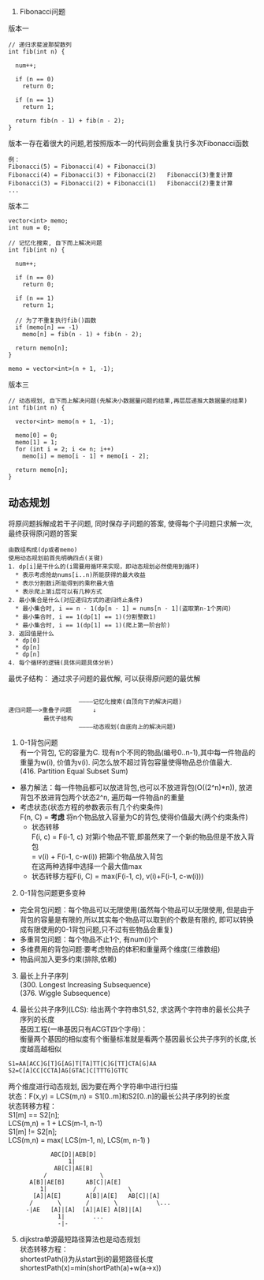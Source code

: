1. Fibonacci问题  

版本一
```
// 递归求斐波那契数列
int fib(int n) {

  num++;

  if (n == 0)
    return 0;

  if (n == 1)
    return 1;

  return fib(n - 1) + fib(n - 2);
}
```
版本一存在着很大的问题,若按照版本一的代码则会重复执行多次Fibonacci函数  
```
例：
Fibonacci(5) = Fibonacci(4) + Fibonacci(3) 
Fibonacci(4) = Fibonacci(3) + Fibonacci(2)   Fibonacci(3)重复计算
Fibonacci(3) = Fibonacci(2) + Fibonacci(1)   Fibonacci(2)重复计算
...
```
版本二
```
vector<int> memo;
int num = 0;

// 记忆化搜索, 自下而上解决问题
int fib(int n) {

  num++;

  if (n == 0)
    return 0;

  if (n == 1)
    return 1;
  
  // 为了不重复执行fib()函数
  if (memo[n] == -1)
    memo[n] = fib(n - 1) + fib(n - 2);

  return memo[n];
}

memo = vector<int>(n + 1, -1);
``` 
版本三
```
// 动态规划, 自下而上解决问题(先解决小数据量问题的结果,再层层递推大数据量的结果)
int fib(int n) {

  vector<int> memo(n + 1, -1);

  memo[0] = 0;
  memo[1] = 1;
  for (int i = 2; i <= n; i++)
    memo[i] = memo[i - 1] + memo[i - 2];

  return memo[n];
}
```

## 动态规划
将原问题拆解成若干子问题, 同时保存子问题的答案, 使得每个子问题只求解一次, 最终获得原问题的答案  
```
由数组构成(dp或者memo)
使用动态规划前首先明确四点(关键)
1. dp[i]是干什么的(i需要用循环来实现，即动态规划必然使用到循环)
  * 表示考虑抢劫nums[i..n)所能获得的最大收益
  * 表示分割数i所能得到的乘积最大值
  * 表示爬上第i层可以有几种方式
2. 最小集合是什么(对应递归方式的递归终止条件)
  * 最小集合时, i == n - 1(dp[n - 1] = nums[n - 1](盗取第n-1个房间)
  * 最小集合时, i == 1(dp[1] == 1)(分割整数1)
  * 最小集合时, i == 1(dp[1] == 1)(爬上第一阶台阶)
3. 返回值是什么
  * dp[0]
  * dp[n]
  * dp[n]
4. 每个循环的逻辑(具体问题具体分析)
```

最优子结构：
通过求子问题的最优解, 可以获得原问题的最优解
```

                    ————记忆化搜索(自顶向下的解决问题)
递归问题——>重叠子问题      ↓
          最优子结构       
                    ————动态规划(自底向上的解决问题)
```
1. 0-1背包问题  
有一个背包, 它的容量为C. 现有n个不同的物品(编号0..n-1),其中每一件物品的重量为w(i), 价值为v(i). 问怎么放不超过背包容量使得物品总价值最大.  
(416. Partition Equal Subset Sum)
* 暴力解法：每一件物品都可以放进背包,也可以不放进背包(O((2^n)*n)), 放进背包不放进背包两个状态2^n, 遍历每一件物品n的重量
* 考虑状态(状态方程的参数表示有几个约束条件)  
F(n, C) = **考虑** 将n个物品放入容量为C的背包,使得价值最大(两个约束条件)
  - 状态转移  
    F(i, c) = F(i-1, c) 对第i个物品不管,即虽然来了一个新的物品但是不放入背包  
    = v(i) + F(i-1, c-w(i)) 把第i个物品放入背包  
    在这两种选择中选择一个最大值max
  - 状态转移方程F(i, C) = max(F(i-1, c), v(i)+F(i-1, c-w(i)))  

2. 0-1背包问题更多变种
  * 完全背包问题：每个物品可以无限使用(虽然每个物品可以无限使用, 但是由于背包的容量是有限的,所以其实每个物品可以取到的个数是有限的, 即可以转换成有限使用的0-1背包问题,只不过有些物品会重复)
  * 多重背包问题：每个物品不止1个, 有num(i)个
  * 多维费用的背包问题:要考虑物品的体积和重量两个维度(三维数组)
  * 物品间加入更多约束(排除,依赖)

3. 最长上升子序列  
(300. Longest Increasing Subsequence)  
(376. Wiggle Subsequence)

4. 最长公共子序列(LCS): 给出两个字符串S1,S2, 求这两个字符串的最长公共子序列的长度  
基因工程(一串基因只有ACGT四个字母)：  
衡量两个基因的相似度有个衡量标准就是看两个基因最长公共子序列的长度,长度越高越相似
```
S1=AA[ACC]G[T]G[AG]T[TA]TT[C]G[TT]CTA[G]AA
S2=C[A]CC[CCTA]AG[GTAC]C[TTTG]GTTC
```
两个维度进行动态规划, 因为要在两个字符串中进行扫描  
状态：F(x,y) = LCS(m,n) = S1[0..m]和S2[0..n]的最长公共子序列的长度  
状态转移方程：  
S1[m] == S2[n];  
LCS(m,n) = 1 + LCS(m-1, n-1)  
S1[m] != S2[n];  
LCS(m,n) = max( LCS(m-1, n), LCS(m, n-1) )
```
            ABC[D]|AEB[D]
                 1|
             AB[C]|AE[B]
          /               \
      A[B]|AE[B]      AB[C]|A[E]
         1|             /         \
       [A]|A[E]       A[B]|A[E]   AB[C]|[A]
      /       \       /       \           \...
     -|AE   [A]|[A]  [A]|A[E] A[B]|[A]
              1|        ...
              -|-
```

5. dijkstra单源最短路径算法也是动态规划  
状态转移方程：  
shortestPath(i)为从start到i的最短路径长度  
shortestPath(x)=min(shortPath(a)+w(a->x))